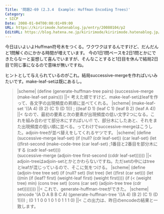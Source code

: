```yaml
---
Title: '問題2-69 (2.3.4  Example: Huffman Encoding Trees)'
Category:
- SICP
Date: 2008-01-04T00:00:01+09:00
URL: https://kiririmode.hatenablog.jp/entry/20080104/p2
EditURL: https://blog.hatena.ne.jp/kiririmode/kiririmode.hatenablog.jp/atom/entry/8454420450078215767
---
```



今日はいよいよHuffman符号木をつくる。ワクワクはするんですけど、だんだんと1問解くのにかかる時間が増えています。
今の1日1問ペースを2日1問とかにできたらなーと妄想して喜んでいますが、そんなことすると1日目を休んで結局2日目で同じ事になるので意味が無いですね。


ヒントとして与えられているのがこれ。結局successive-mergeを作ればいいみたいです。make-leaf-setは既にあるし。
>|scheme|
(define (generate-huffman-tree pairs)
  (successive-merge (make-leaf-set pairs)))
||<
考えた順ですけど、make-leaf-setはleafを作って、各文字の出現頻度の昇順に並べてくれる。
>|scheme|
(make-leaf-set '((A 4) (B 2) (C 1) (D 1))) ; ((leaf D 1) (leaf C 1) (leaf B 2) (leaf A 4))
||<
なので、最初の要素と次の要素が出現頻度の低い文字2つになる。これを組み合わせて部分木にすればいい!!
で、部分木にしたあと、それをまた出現頻度の低い順に並べる。ってわけでsuccessive-mergeはこうした。adjoin-treeが並べ替えをしてくれるヤツです。
>|scheme|
(define (successive-merge leaf-set)
  (if (null? (cdr leaf-set)) 
      (car leaf-set)
      (let ((first-second (make-code-tree (car leaf-set)      ;1番目と2番目を部分木にする
					  (cadr leaf-set))))  
	(successive-merge (adjoin-tree first-second (cddr leaf-set))))))
||<
adjoin-treeはadjoin-setとかとかわらないですね。ただsetの中にはtreeとleafが混じっているので、そこに気をつける。
>|scheme|
(define (adjoin-tree tree set)
  (if (null? set) (list tree)
      (let ((first (car set)))
	(let ((min (if (leaf? first)
		       (weight-leaf first)
		       (weight first))))
	  (if (< (weight tree) min)
	      (cons tree set)
	      (cons (car set) (adjoin-tree tree (cdr set))))))))
||<
これで、generate-huffman-treeができた。
>|scheme|
(encode '(A D A B B C A) (generate-huffman-tree '((A 4) (B 2) (C 1) (D 1))))
; (0 1 1 0 0 1 0 1 0 1 1 1 0)
||<
この出力は、昨日のencodeの結果と一致します。

